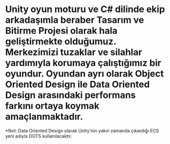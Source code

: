 # Unity oyun moturu ve C# dilinde ekip arkadaşımla beraber Tasarım ve Bitirme Projesi olarak hala geliştirmekte olduğumuz. Merkezimizi tuzaklar ve silahlar yardımıyla korumaya çalıştığımız bir oyundur. Oyundan ayrı olarak Object Oriented Design ile Data Oriented Design arasındaki performans farkını ortaya koymak amaçlanmaktadır. 
*Not: Data Oriented Design olarak Unity'nin yakın zamanda çıkardığı ECS yeni adıyla DOTS kullanılacaktır.
